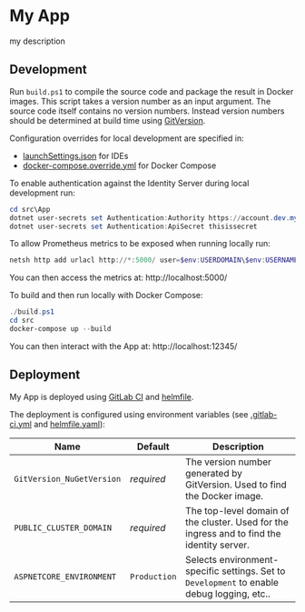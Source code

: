 # My App

my description

## Development

Run `build.ps1` to compile the source code and package the result in Docker images. This script takes a version number as an input argument. The source code itself contains no version numbers. Instead version numbers should be determined at build time using [GitVersion](http://gitversion.readthedocs.io/).

Configuration overrides for local development are specified in:
- [launchSettings.json](src/App/Properties/launchSettings.json) for IDEs
- [docker-compose.override.yml](src/docker-compose.override.yml) for Docker Compose

To enable authentication against the Identity Server during local development run:
```powershell
cd src\App
dotnet user-secrets set Authentication:Authority https://account.dev.myaxoom.com
dotnet user-secrets set Authentication:ApiSecret thisissecret
```

To allow Prometheus metrics to be exposed when running locally run:
```powershell
netsh http add urlacl http://*:5000/ user=$env:USERDOMAIN\$env:USERNAME
```
You can then access the metrics at: http://localhost:5000/

To build and then run locally with Docker Compose:
```powershell
./build.ps1
cd src
docker-compose up --build
```
You can then interact with the App at: http://localhost:12345/

## Deployment

My App is deployed using [GitLab CI](https://docs.gitlab.com/ee/ci/) and [helmfile](https://github.com/roboll/helmfile).

The deployment is configured using environment variables (see [.gitlab-ci.yml](.gitlab-ci.yml) and [helmfile.yaml](helmfile.yaml)):

| Name                      | Default      | Description                                                                                   |
|---------------------------|--------------|-----------------------------------------------------------------------------------------------|
| `GitVersion_NuGetVersion` | *required*   | The version number generated by GitVersion. Used to find the Docker image.                    |
| `PUBLIC_CLUSTER_DOMAIN`   | *required*   | The top-level domain of the cluster. Used for the ingress and to find the identity server.    |
| `ASPNETCORE_ENVIRONMENT`  | `Production` | Selects environment-specific settings. Set to `Development` to enable debug logging, etc..    |
